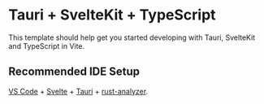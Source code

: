 # Tauri + SvelteKit + TypeScript

This template should help get you started developing with Tauri, SvelteKit and
TypeScript in Vite.

## Recommended IDE Setup

[VS Code](https://code.visualstudio.com/) +
[Svelte](https://marketplace.visualstudio.com/items?itemName=svelte.svelte-vscode) +
[Tauri](https://marketplace.visualstudio.com/items?itemName=tauri-apps.tauri-vscode) +
[rust-analyzer](https://marketplace.visualstudio.com/items?itemName=rust-lang.rust-analyzer).
